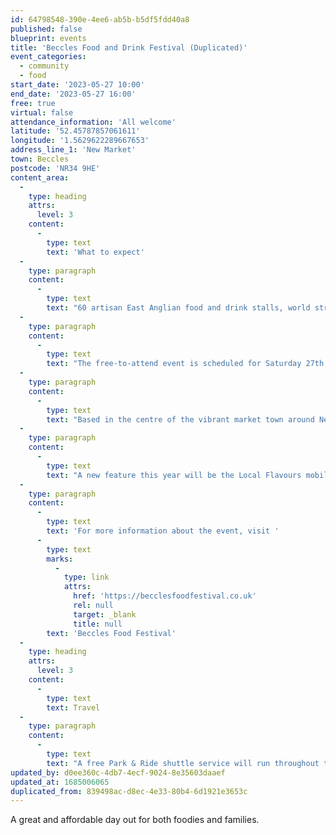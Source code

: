 ```yaml
---
id: 64798548-390e-4ee6-ab5b-b5df5fdd40a8
published: false
blueprint: events
title: 'Beccles Food and Drink Festival (Duplicated)'
event_categories:
  - community
  - food
start_date: '2023-05-27 10:00'
end_date: '2023-05-27 16:00'
free: true
virtual: false
attendance_information: 'All welcome'
latitude: '52.45787857061611'
longitude: '1.5629622289667653'
address_line_1: 'New Market'
town: Beccles
postcode: 'NR34 9HE'
content_area:
  -
    type: heading
    attrs:
      level: 3
    content:
      -
        type: text
        text: 'What to expect'
  -
    type: paragraph
    content:
      -
        type: text
        text: "60 artisan East Anglian food and drink stalls, world street food, cookery theatre, music, children's entertainment, all set in the lovely centre of a vibrant market town."
  -
    type: paragraph
    content:
      -
        type: text
        text: "The free-to-attend event is scheduled for Saturday 27th May, and the 60 stalls invited are set to offer an incredible range of the finest artisan food and drink produce from the local area and wider East Anglia.\_"
  -
    type: paragraph
    content:
      -
        type: text
        text: "Based in the centre of the vibrant market town around New Market, Sheepgate, and in and around St Michael’s Church, the Festival runs from 10 am till 4 pm and will also include world street food, music and children’s entertainment.\_"
  -
    type: paragraph
    content:
      -
        type: text
        text: "A new feature this year will be the Local Flavours mobile cookery theatre, generously sponsored by the Visitor Economy Network Initiative project, offering budding chefs and bakers culinary inspiration from local chefs and students of East Coast College in Lowestoft.\_"
  -
    type: paragraph
    content:
      -
        type: text
        text: 'For more information about the event, visit '
      -
        type: text
        marks:
          -
            type: link
            attrs:
              href: 'https://becclesfoodfestival.co.uk'
              rel: null
              target: _blank
              title: null
        text: 'Beccles Food Festival'
  -
    type: heading
    attrs:
      level: 3
    content:
      -
        type: text
        text: Travel
  -
    type: paragraph
    content:
      -
        type: text
        text: "A free Park & Ride shuttle service will run throughout the event from Beccles Quay, where additional parking will be available to supplement the ample town centre car parks.\_"
updated_by: d0ee360c-4db7-4ecf-9024-8e35603daaef
updated_at: 1685006065
duplicated_from: 839498ac-d8ec-4e33-80b4-6d1921e3653c
---
```

A great and affordable day out for both foodies and families.
